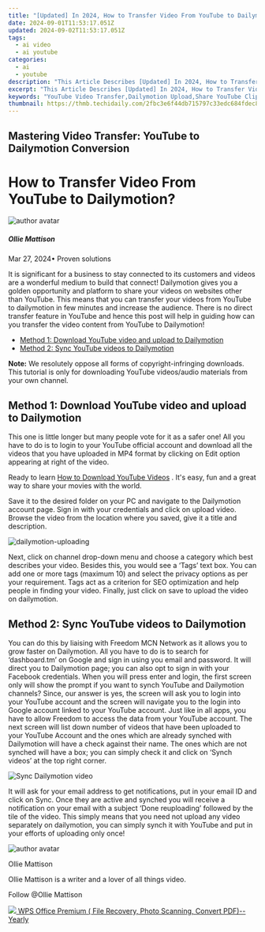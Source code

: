 ```yaml
---
title: "[Updated] In 2024, How to Transfer Video From YouTube to Dailymotion?"
date: 2024-09-01T11:53:17.051Z
updated: 2024-09-02T11:53:17.051Z
tags:
  - ai video
  - ai youtube
categories:
  - ai
  - youtube
description: "This Article Describes [Updated] In 2024, How to Transfer Video From YouTube to Dailymotion?"
excerpt: "This Article Describes [Updated] In 2024, How to Transfer Video From YouTube to Dailymotion?"
keywords: "YouTube Video Transfer,Dailymotion Upload,Share YouTube Clips,Moving Videos Online,Transferring Web Content,Direct YouTube to DM,Upload YouTube Media"
thumbnail: https://thmb.techidaily.com/2fbc3e6f44db715797c33edc684fdec869f92d47c4dc2f3157ebd6066028a057.png
---
```


## Mastering Video Transfer: YouTube to Dailymotion Conversion

# How to Transfer Video From YouTube to Dailymotion?

![author avatar](https://images.wondershare.com/filmora/article-images/ollie-mattison.jpg)

##### Ollie Mattison

 Mar 27, 2024• Proven solutions

It is significant for a business to stay connected to its customers and videos are a wonderful medium to build that connect! Dailymotion gives you a golden opportunity and platform to share your videos on websites other than YouTube. This means that you can transfer your videos from YouTube to dailymotion in few minutes and increase the audience. There is no direct transfer feature in YouTube and hence this post will help in guiding how can you transfer the video content from YouTube to Dailymotion!

* [Method 1: Download YouTube video and upload to Dailymotion](#part1)
* [Method 2: Sync YouTube videos to Dailymotion](#part2)

**Note:** We resolutely oppose all forms of copyright-infringing downloads. This tutorial is only for downloading YouTube videos/audio materials from your own channel.

## Method 1: Download YouTube video and upload to Dailymotion

This one is little longer but many people vote for it as a safer one! All you have to do is to login to your YouTube official account and download all the videos that you have uploaded in MP4 format by clicking on Edit option appearing at right of the video.

Ready to learn [How to Download YouTube Videos](https://tools.techidaily.com/wondershare/filmora/download/) . It's easy, fun and a great way to share your movies with the world.

Save it to the desired folder on your PC and navigate to the Dailymotion account page. Sign in with your credentials and click on upload video. Browse the video from the location where you saved, give it a title and description.

![dailymotion-uploading](https://images.wondershare.com/filmora/article-images/dailymotion-uploading.jpg)

Next, click on channel drop-down menu and choose a category which best describes your video. Besides this, you would see a ‘Tags’ text box. You can add one or more tags (maximum 10) and select the privacy options as per your requirement. Tags act as a criterion for SEO optimization and help people in finding your video. Finally, just click on save to upload the video on dailymotion.

## Method 2: Sync YouTube videos to Dailymotion

You can do this by liaising with Freedom MCN Network as it allows you to grow faster on Dailymotion. All you have to do is to search for ‘dashboard.tm’ on Google and sign in using you email and password. It will direct you to Dailymotion page; you can also opt to sign in with your Facebook credentials. When you will press enter and login, the first screen only will show the prompt if you want to synch YouTube and Dailymotion channels? Since, our answer is yes, the screen will ask you to login into your YouTube account and the screen will navigate you to the login into Google account linked to your YouTube account. Just like in all apps, you have to allow Freedom to access the data from your YouTube account. The next screen will list down number of videos that have been uploaded to your YouTube Account and the ones which are already synched with Dailymotion will have a check against their name. The ones which are not synched will have a box; you can simply check it and click on ‘Synch videos’ at the top right corner.

![Sync Dailymotion video](https://images.wondershare.com/filmora/article-images/sync-dailymotion-video.jpg)

It will ask for your email address to get notifications, put in your email ID and click on Sync. Once they are active and synched you will receive a notification on your email with a subject ‘Done reuploading’ followed by the tile of the video. This simply means that you need not upload any video separately on dailymotion, you can simply synch it with YouTube and put in your efforts of uploading only once!

![author avatar](https://images.wondershare.com/filmora/article-images/ollie-mattison.jpg)

Ollie Mattison

Ollie Mattison is a writer and a lover of all things video.

Follow @Ollie Mattison


<ins class="adsbygoogle"
     style="display:block"
     data-ad-format="autorelaxed"
     data-ad-client="ca-pub-7571918770474297"
     data-ad-slot="1223367746"></ins>



<ins class="adsbygoogle"
     style="display:block"
     data-ad-client="ca-pub-7571918770474297"
     data-ad-slot="8358498916"
     data-ad-format="auto"
     data-full-width-responsive="true"></ins>







<!-- affiliate ads begin -->
<a href="https://secure.2checkout.com/order/checkout.php?PRODS=38729081&QTY=1&AFFILIATE=108875&CART=1"><img src="https://website-prod.cache.wpscdn.com/img/wps-writer-free-word-processor-1x.3d9c80d.png" border="0">
WPS Office Premium ( File Recovery, Photo Scanning, Convert PDF)--Yearly</a>
<!-- affiliate ads end -->